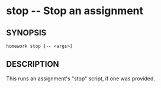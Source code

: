stop -- Stop an assignment
=============================

## SYNOPSIS

    homework stop [-- <args>]

## DESCRIPTION

This runs an assignment's "stop" script, if one was provided.

